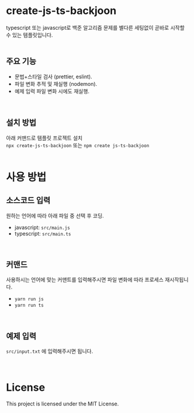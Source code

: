 # create-js-ts-backjoon
typescript 또는 javascript로 백준 알고리즘 문제를 별다른 세팅없이 곧바로 시작할 수 있는 템플릿입니다.
<br/>
<br/>

## 주요 기능
- 문법+스타일 검사 (prettier, eslint).
- 파일 변화 추적 및 재실행 (nodemon).  
- 예제 입력 파일 변화 시에도 재실행.
<br/>

## 설치 방법
아래 커맨드로 템플릿 프로젝트 설치  
`npx create-js-ts-backjoon`
또는
`npm create js-ts-backjoon`
<br/>
<br/>

# 사용 방법
## 소스코드 입력
원하는 언어에 따라 아래 파일 중 선택 후 코딩.
- javascript: `src/main.js`
- typescript: `src/main.ts`
<br/>

## 커맨드
사용하시는 언어에 맞는 커맨트를 입력해주시면 파일 변화에 따라 프로세스 재시작됩니다.
- `yarn run js`
- `yarn run ts`
<br/>

## 예제 입력
`src/input.txt` 에 입력해주시면 됩니다. 
<br/>  
<br/>  

# License
This project is licensed under the MIT License.